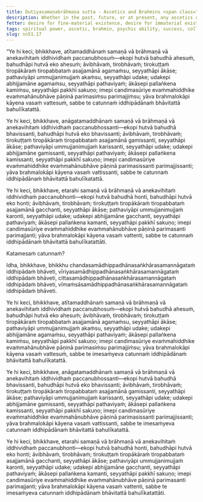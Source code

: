 ```yaml
---
title: Dutiyasamaṇabrāhmaṇa sutta - Ascetics and Brahmins <span class="text-sm">(Second)</span>
description: Whether in the past, future, or at present, any ascetics or brahmins who are experiencing various kinds of psychic abilities have attained such abilities through the development and frequent practice of the four bases of psychic ability.
fetter: desire for fine-material existence, desire for immaterial existence, conceit, restlessness, ignorance
tags: spiritual power, ascetic, brahmin, psychic ability, success, collectedness, aspiration, persistence, energy, mind, investigation, reflection, close examination, sn, sn45-56, sn51
slug: sn51.17
---
```


“Ye hi keci, bhikkhave, atītamaddhānaṁ samaṇā vā brāhmaṇā vā anekavihitaṁ iddhividhaṁ paccanubhosuṁ—ekopi hutvā bahudhā ahesuṁ, bahudhāpi hutvā eko ahesuṁ; āvibhāvaṁ, tirobhāvaṁ; tirokuṭṭaṁ tiropākāraṁ tiropabbataṁ asajjamānā agamaṁsu, seyyathāpi ākāse; pathaviyāpi ummujjanimujjaṁ akaṁsu, seyyathāpi udake; udakepi abhijjamāne agamaṁsu, seyyathāpi pathaviyaṁ; ākāsepi pallaṅkena kamiṁsu, seyyathāpi pakkhī sakuṇo; imepi candimasūriye evaṁmahiddhike evaṁmahānubhāve pāṇinā parimasiṁsu parimajjiṁsu; yāva brahmalokāpi kāyena vasaṁ vattesuṁ, sabbe te catunnaṁ iddhipādānaṁ bhāvitattā bahulīkatattā.

Ye hi keci, bhikkhave, anāgatamaddhānaṁ samaṇā vā brāhmaṇā vā anekavihitaṁ iddhividhaṁ paccanubhossanti—ekopi hutvā bahudhā bhavissanti, bahudhāpi hutvā eko bhavissanti; āvibhāvaṁ, tirobhāvaṁ; tirokuṭṭaṁ tiropākāraṁ tiropabbataṁ asajjamānā gamissanti, seyyathāpi ākāse; pathaviyāpi ummujjanimujjaṁ karissanti, seyyathāpi udake; udakepi abhijjamāne gamissanti, seyyathāpi pathaviyaṁ; ākāsepi pallaṅkena kamissanti, seyyathāpi pakkhī sakuṇo; imepi candimasūriye evaṁmahiddhike evaṁmahānubhāve pāṇinā parimasissanti parimajjissanti; yāva brahmalokāpi kāyena vasaṁ vattissanti, sabbe te catunnaṁ iddhipādānaṁ bhāvitattā bahulīkatattā.

Ye hi keci, bhikkhave, etarahi samaṇā vā brāhmaṇā vā anekavihitaṁ iddhividhaṁ paccanubhonti—ekopi hutvā bahudhā honti, bahudhāpi hutvā eko honti; āvibhāvaṁ, tirobhāvaṁ; tirokuṭṭaṁ tiropākāraṁ tiropabbataṁ asajjamānā gacchanti, seyyathāpi ākāse; pathaviyāpi ummujjanimujjaṁ karonti, seyyathāpi udake; udakepi abhijjamāne gacchanti, seyyathāpi pathaviyaṁ; ākāsepi pallaṅkena kamanti, seyyathāpi pakkhī sakuṇo; imepi candimasūriye evaṁmahiddhike evaṁmahānubhāve pāṇinā parimasanti parimajjanti; yāva brahmalokāpi kāyena vasaṁ vattenti, sabbe te catunnaṁ iddhipādānaṁ bhāvitattā bahulīkatattāti.

Katamesaṁ catunnaṁ?

Idha, bhikkhave, bhikkhu chandasamādhippadhānasaṅkhārasamannāgataṁ iddhipādaṁ bhāveti, vīriyasamādhippadhānasaṅkhārasamannāgataṁ iddhipādaṁ bhāveti, cittasamādhippadhānasaṅkhārasamannāgataṁ iddhipādaṁ bhāveti, vīmaṁsāsamādhippadhānasaṅkhārasamannāgataṁ iddhipādaṁ bhāveti.

Ye hi keci, bhikkhave, atītamaddhānaṁ samaṇā vā brāhmaṇā vā anekavihitaṁ iddhividhaṁ paccanubhosuṁ—ekopi hutvā bahudhā ahesuṁ, bahudhāpi hutvā eko ahesuṁ; āvibhāvaṁ, tirobhāvaṁ; tirokuṭṭaṁ tiropākāraṁ tiropabbataṁ asajjamānā agamaṁsu, seyyathāpi ākāse; pathaviyāpi ummujjanimujjaṁ akaṁsu, seyyathāpi udake; udakepi abhijjamāne agamaṁsu, seyyathāpi pathaviyaṁ; ākāsepi pallaṅkena kamiṁsu, seyyathāpi pakkhī sakuṇo; imepi candimasūriye evaṁmahiddhike evaṁmahānubhāve pāṇinā parimasiṁsu parimajjiṁsu; yāva brahmalokāpi kāyena vasaṁ vattesuṁ, sabbe te imesaṁyeva catunnaṁ iddhipādānaṁ bhāvitattā bahulīkatattā.

Ye hi keci, bhikkhave, anāgatamaddhānaṁ samaṇā vā brāhmaṇā vā anekavihitaṁ iddhividhaṁ paccanubhossanti—ekopi hutvā bahudhā bhavissanti, bahudhāpi hutvā eko bhavissanti; āvibhāvaṁ, tirobhāvaṁ; tirokuṭṭaṁ tiropākāraṁ tiropabbataṁ asajjamānā gamissanti, seyyathāpi ākāse; pathaviyāpi ummujjanimujjaṁ karissanti, seyyathāpi udake; udakepi abhijjamāne gamissanti, seyyathāpi pathaviyaṁ; ākāsepi pallaṅkena kamissanti, seyyathāpi pakkhī sakuṇo; imepi candimasūriye evaṁmahiddhike evaṁmahānubhāve pāṇinā parimasissanti parimajjissanti; yāva brahmalokāpi kāyena vasaṁ vattissanti, sabbe te imesaṁyeva catunnaṁ iddhipādānaṁ bhāvitattā bahulīkatattā.

Ye hi keci, bhikkhave, etarahi samaṇā vā brāhmaṇā vā anekavihitaṁ iddhividhaṁ paccanubhonti—ekopi hutvā bahudhā honti, bahudhāpi hutvā eko honti; āvibhāvaṁ, tirobhāvaṁ; tirokuṭṭaṁ tiropākāraṁ tiropabbataṁ asajjamānā gacchanti, seyyathāpi ākāse; pathaviyāpi ummujjanimujjaṁ karonti, seyyathāpi udake; udakepi abhijjamāne gacchanti, seyyathāpi pathaviyaṁ; ākāsepi pallaṅkena kamanti, seyyathāpi pakkhī sakuṇo; imepi candimasūriye evaṁmahiddhike evaṁmahānubhāve pāṇinā parimasanti parimajjanti; yāva brahmalokāpi kāyena vasaṁ vattenti, sabbe te imesaṁyeva catunnaṁ iddhipādānaṁ bhāvitattā bahulīkatattāti.
